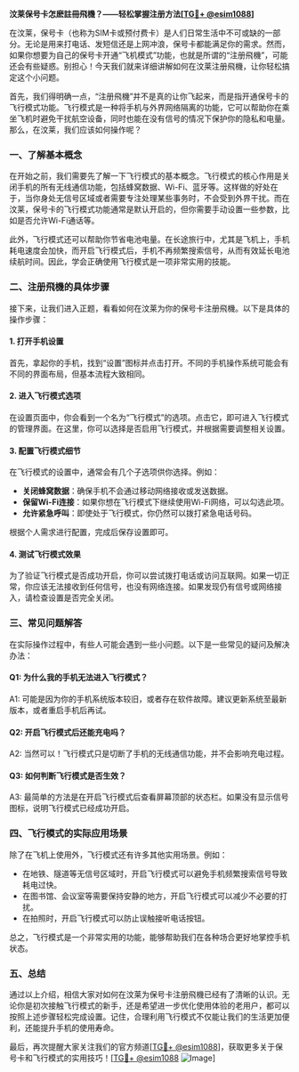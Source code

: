 **汶莱保号卡怎麽註冊飛機？——轻松掌握注册方法[[TG💪+ @esim1088](https://t.me/s/esim1088)]**

在汶莱，保号卡（也称为SIM卡或预付费卡）是人们日常生活中不可或缺的一部分。无论是用来打电话、发短信还是上网冲浪，保号卡都能满足你的需求。然而，如果你想要为自己的保号卡开通“飞机模式”功能，也就是所谓的“注册飛機”，可能还会有些疑惑。别担心！今天我们就来详细讲解如何在汶莱注册飛機，让你轻松搞定这个小问题。

首先，我们得明确一点，“注册飛機”并不是真的让你飞起来，而是指开通保号卡的飞行模式功能。飞行模式是一种将手机与外界网络隔离的功能，它可以帮助你在乘坐飞机时避免干扰航空设备，同时也能在没有信号的情况下保护你的隐私和电量。那么，在汶莱，我们应该如何操作呢？

### 一、了解基本概念

在开始之前，我们需要先了解一下飞行模式的基本概念。飞行模式的核心作用是关闭手机的所有无线通信功能，包括蜂窝数据、Wi-Fi、蓝牙等。这样做的好处在于，当你身处无信号区域或者需要专注处理某些事务时，不会受到外界干扰。而在汶莱，保号卡的飞行模式功能通常是默认开启的，但你需要手动设置一些参数，比如是否允许Wi-Fi通话等。

此外，飞行模式还可以帮助你节省电池电量。在长途旅行中，尤其是飞机上，手机耗电速度会加快，而开启飞行模式后，手机不再频繁搜索信号，从而有效延长电池续航时间。因此，学会正确使用飞行模式是一项非常实用的技能。

### 二、注册飛機的具体步骤

接下来，让我们进入正题，看看如何在汶莱为你的保号卡注册飛機。以下是具体的操作步骤：

#### 1. 打开手机设置
首先，拿起你的手机，找到“设置”图标并点击打开。不同的手机操作系统可能会有不同的界面布局，但基本流程大致相同。

#### 2. 进入飞行模式选项
在设置页面中，你会看到一个名为“飞行模式”的选项。点击它，即可进入飞行模式的管理界面。在这里，你可以选择是否启用飞行模式，并根据需要调整相关设置。

#### 3. 配置飞行模式细节
在飞行模式的设置中，通常会有几个子选项供你选择。例如：
- **关闭蜂窝数据**：确保手机不会通过移动网络接收或发送数据。
- **保留Wi-Fi连接**：如果你想在飞行模式下继续使用Wi-Fi网络，可以勾选此项。
- **允许紧急呼叫**：即使处于飞行模式，你仍然可以拨打紧急电话号码。

根据个人需求进行配置，完成后保存设置即可。

#### 4. 测试飞行模式效果
为了验证飞行模式是否成功开启，你可以尝试拨打电话或访问互联网。如果一切正常，你应该无法接收到任何信号，也没有网络连接。如果发现仍有信号或网络接入，请检查设置是否完全关闭。

### 三、常见问题解答

在实际操作过程中，有些人可能会遇到一些小问题。以下是一些常见的疑问及解决办法：

#### Q1: 为什么我的手机无法进入飞行模式？
A1: 可能是因为你的手机系统版本较旧，或者存在软件故障。建议更新系统至最新版本，或者重启手机后再试。

#### Q2: 开启飞行模式后还能充电吗？
A2: 当然可以！飞行模式只是切断了手机的无线通信功能，并不会影响充电过程。

#### Q3: 如何判断飞行模式是否生效？
A3: 最简单的方法是在开启飞行模式后查看屏幕顶部的状态栏。如果没有显示信号图标，说明飞行模式已经成功开启。

### 四、飞行模式的实际应用场景

除了在飞机上使用外，飞行模式还有许多其他实用场景。例如：
- 在地铁、隧道等无信号区域时，开启飞行模式可以避免手机频繁搜索信号导致耗电过快。
- 在图书馆、会议室等需要保持安静的地方，开启飞行模式可以减少不必要的打扰。
- 在拍照时，开启飞行模式可以防止误触接听电话按钮。

总之，飞行模式是一个非常实用的功能，能够帮助我们在各种场合更好地掌控手机状态。

### 五、总结

通过以上介绍，相信大家对如何在汶莱为保号卡注册飛機已经有了清晰的认识。无论你是初次接触飞行模式的新手，还是希望进一步优化使用体验的老用户，都可以按照上述步骤轻松完成设置。记住，合理利用飞行模式不仅能让我们的生活更加便利，还能提升手机的使用寿命。

最后，再次提醒大家关注我们的官方频道[[TG💪+ @esim1088](https://t.me/s/esim1088)]，获取更多关于保号卡和飞行模式的实用技巧！[[TG💪+ @esim1088](https://t.me/s/esim1088) ![Image](https://i.postimg.cc/4NQfJmqS/Snipaste-2025-05-13-00-14-12.png)]